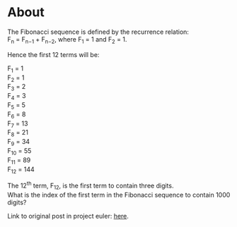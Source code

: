 # About

The Fibonacci sequence is defined by the recurrence relation:  
    F<sub>n</sub> = F<sub>n−1</sub> + F<sub>n−2</sub>, where F<sub>1</sub> = 1 and F<sub>2</sub> = 1.
  
Hence the first 12 terms will be:  
  
F<sub>1</sub> = 1  
F<sub>2</sub> = 1  
F<sub>3</sub> = 2  
F<sub>4</sub> = 3  
F<sub>5</sub> = 5  
F<sub>6</sub> = 8  
F<sub>7</sub> = 13  
F<sub>8</sub> = 21  
F<sub>9</sub> = 34  
F<sub>10</sub> = 55  
F<sub>11</sub> = 89  
F<sub>12</sub> = 144  
  
The 12<sup>th</sup> term, F<sub>12</sub>, is the first term to contain three digits.  
What is the index of the first term in the Fibonacci sequence to contain 1000 digits?  
  
Link to original post in project euler: [here](https://projecteuler.net/problem=25).
